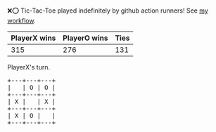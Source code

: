 :x::o: Tic-Tac-Toe played indefinitely by github action runners! See [my workflow](.github/workflows/play.yaml).

|PlayerX wins|PlayerO wins|Ties|
|-|-|-|
|315|276|131|

PlayerX's turn.

<pre>
+---+---+---+
|   | O | O |
+---+---+---+
| X |   | X |
+---+---+---+
| X | O |   |
+---+---+---+
</pre>